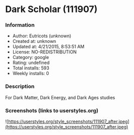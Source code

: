 # Dark Scholar (111907)

### Information
- Author: Eutricots (unknown)
- Created at: unknown
- Updated at: 4/21/2015, 8:53:51 AM
- License: NO-REDISTRIBUTION
- Category: google
- Rating: undefined
- Total installs: 593
- Weekly installs: 0


### Description
For Dark Matter, Dark Energy, and Dark Ages studies


### Screenshots (links to userstyles.org)
![https://userstyles.org/style_screenshots/111907_after.jpeg](https://userstyles.org/style_screenshots/111907_after.jpeg)


